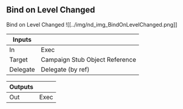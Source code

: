 ## Bind on Level Changed
Bind on Level Changed
![[../img/nd_img_BindOnLevelChanged.png]]

|Inputs||
|--|--|
| In | Exec |
| Target | Campaign Stub Object Reference |
| Delegate | Delegate (by ref) |

|Outputs||
|--|--|
| Out | Exec |
